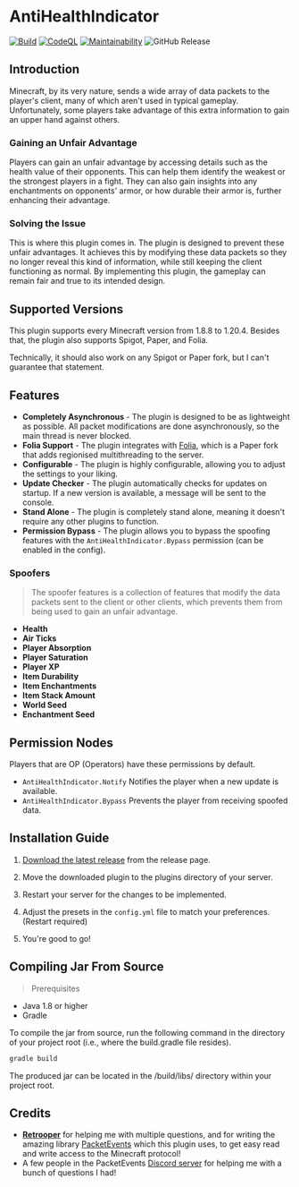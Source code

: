 # AntiHealthIndicator

[![Build](https://github.com/Bram1903/AntiHealthIndicator/actions/workflows/gradle.yml/badge.svg)](https://github.com/Bram1903/AntiHealthIndicator/actions/workflows/gradle.yml)
[![CodeQL](https://github.com/Bram1903/AntiHealthIndicator/actions/workflows/codeql.yml/badge.svg)](https://github.com/Bram1903/AntiHealthIndicator/actions/workflows/codeql.yml)
[![Maintainability](https://api.codeclimate.com/v1/badges/7caae9eee0680733bc1b/maintainability)](https://codeclimate.com/github/Bram1903/AntiHealthIndicator/maintainability)
![GitHub Release](https://img.shields.io/github/release/Bram1903/AntiHealthIndicator.svg)

## Introduction

Minecraft, by its very nature, sends a wide array of data packets to the player's client,
many of which aren't used in typical gameplay.
Unfortunately, some players take advantage of this extra information to gain an upper hand against others.

### Gaining an Unfair Advantage

Players can gain an unfair advantage by accessing details such as the health value of their opponents.
This can help them identify the weakest or the strongest players in a fight.
They can also gain insights into any enchantments on opponents' armor, or how durable their armor is,
further enhancing their advantage.

### Solving the Issue

This is where this plugin comes in.
The plugin is designed to prevent these unfair advantages.
It achieves this by modifying these data packets so they no longer reveal this kind of information,
while still keeping the client functioning as normal.
By implementing this plugin, the gameplay can remain fair and true to its intended design.

## Supported Versions

This plugin supports every Minecraft version from 1.8.8 to 1.20.4.
Besides that, the plugin also supports Spigot, Paper, and Folia.

Technically, it should also work on any Spigot or Paper fork, but I can't guarantee that statement.

## Features

- **Completely Asynchronous** - The plugin is designed to be as lightweight as possible.
  All packet modifications are done asynchronously, so the main thread is never blocked.
- **Folia Support** - The plugin integrates with [Folia](https://papermc.io/software/folia), which is a Paper fork that
  adds regionised multithreading to the server.
- **Configurable** - The plugin is highly configurable, allowing you to adjust the settings to your liking.
- **Update Checker** - The plugin automatically checks for updates on startup.
  If a new version is available, a message will be sent to the console.
- **Stand Alone** - The plugin is completely stand alone, meaning it doesn't require any other plugins to function.
- **Permission Bypass** - The plugin allows you to bypass the spoofing features with the `AntiHealthIndicator.Bypass`
  permission (can be enabled in the config).

### Spoofers

> The spoofer features is a collection of features that modify the data packets sent to the client or other clients,
> which prevents them from being used to gain an unfair advantage.

- **Health**
- **Air Ticks**
- **Player Absorption**
- **Player Saturation**
- **Player XP**
- **Item Durability**
- **Item Enchantments**
- **Item Stack Amount**
- **World Seed**
- **Enchantment Seed**

## Permission Nodes

Players that are OP (Operators) have these permissions by default.

- `AntiHealthIndicator.Notify` Notifies the player when a new update is available.
- `AntiHealthIndicator.Bypass` Prevents the player from receiving spoofed data.

## Installation Guide

1. [Download the latest release](https://github.com/Bram1903/AntiHealthIndicator/releases/latest) from the release
   page.

2. Move the downloaded plugin to the plugins directory of your server.

3. Restart your server for the changes to be implemented.

4. Adjust the presets in the `config.yml` file to match your preferences. (Restart required)

5. You're good to go!

## Compiling Jar From Source

> Prerequisites

- Java 1.8 or higher
- Gradle

To compile the jar from source, run the following command in the directory of your project root (i.e., where the
build.gradle file resides).

```bash
gradle build
```

The produced jar can be located in the /build/libs/ directory within your project root.

## Credits

- **[Retrooper](https://github.com/retrooper)** for helping me with multiple questions, and for writing the amazing
  library
  [PacketEvents](https://github.com/retrooper/packetevents)
  which this plugin uses, to get easy read and write access to the Minecraft protocol!
- A few people in the PacketEvents [Discord server](https://discord.me/packetevents) for helping me with a bunch of
  questions I had!
